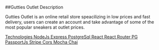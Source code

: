 ##Gutties Outlet Description

Gutties Outlet is an online retail store speacilizing in low prices and fast delivery,
users can create an account and take advantage of some of the most popular sneakers
at outlet prices.

<u>Technologies
NodeJs
Express
PostgreSql
React
React Router
PG
PassportJs
Stripe
Cors
Mocha
Chai